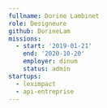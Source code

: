 ```yaml
---
fullname: Dorine Lambinet
role: Designeure
github: DorineLam
missions:
  - start: '2019-01-21'
    end: '2020-10-20'
    employer: dinum
    status: admin
startups:
  - leximpact
  - api-entreprise
---
```

